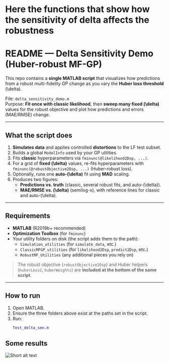 # Here the functions that show how the sensitivity of delta affects the robustness


# README — Delta Sensitivity Demo (Huber-robust MF-GP)

This repo contains a **single MATLAB script** that visualizes how predictions from a robust multi-fidelity GP change as you vary the **Huber loss threshold** \(\delta\).

File: `delta_sensitivity_demo.m`  
Purpose: **Fit once with classic likelihood**, then **sweep many fixed \(\delta\)** values for the robust objective and plot how predictions and errors (MAE/RMSE) change.

---

## What the script does

1. **Simulates data** and applies controlled **distortions** to the LF test subset.
2. Builds a global `ModelInfo` used by your GP utilities.
3. Fits **classic** hyperparameters via `fminunc(@likelihood2Dsp, ...)`.
4. For a grid of **fixed \(\delta\)** values, re-fits hyperparameters with  
   `fminunc(@robustObjective2Dsp, ...)` (Huber-robust loss).
5. Optionally, runs one **auto-\(\delta\)** fit using **MAD** scaling.
6. Produces two figures:
   - **Predictions vs. truth** (classic, several robust fits, and auto-\(\delta\)).
   - **MAE/RMSE vs. \(\delta\)** (semilog-x), with reference lines for classic and auto-\(\delta\).

---

## Requirements

- **MATLAB** (R2019b+ recommended)
- **Optimization Toolbox** (for `fminunc`)
- Your utility folders on disk (the script adds them to the path):
  - `Simulation_utilities` (for `simulate_data`, etc.)
  - `ClassicMFGP_utilities` (for `likelihood2Dsp`, `predict2Dsp`, etc.)
  - `RobustMF_Utilities` (any additional pieces you rely on)

> The robust objective (`robustObjective2Dsp`) and Huber helpers (`huberLoss2`, `huberWeights`) are **included at the bottom of the same script**.

---

## How to run

1. Open MATLAB.
2. Ensure the three folders above exist at the paths set in the script.
3. Run:
   ```matlab
   Test_delta_sen.m


## Some results

   
![Short alt text](Variability_predictions_test_set.png)
